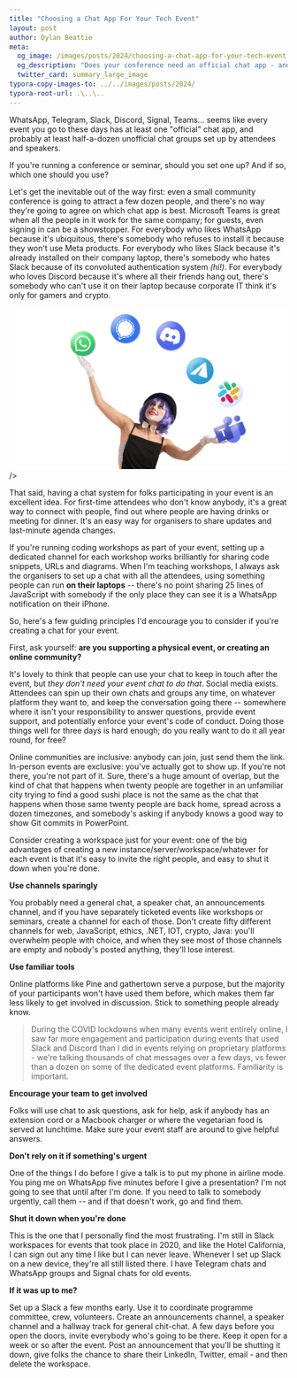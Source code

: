 ```yaml
---
title: "Choosing a Chat App For Your Tech Event"
layout: post
author: Dylan Beattie
meta:
  og_image: /images/posts/2024/choosing-a-chat-app-for-your-tech-event.png
  og_description: "Does your conference need an official chat app - and how do you choose which one to use?"
  twitter_card: summary_large_image
typora-copy-images-to: ../../images/posts/2024/
typora-root-url: .\..\..
---
```


WhatsApp, Telegram, Slack, Discord, Signal, Teams... seems like every event you go to these days has at least one "official" chat app, and probably at least half-a-dozen unofficial chat groups set up by attendees and speakers. 

If you're running a conference or seminar, should you set one up? And if so, which one should you use?

Let's get the inevitable out of the way first: even a small community conference is going to attract a few dozen people, and there's no way they're going to agree on which chat app is best. Microsoft Teams is great when all the people in it work for the same company; for guests, even signing in can be a showstopper. For everybody who likes WhatsApp because it's ubiquitous, there's somebody who refuses to install it because they won't use Meta products. For everybody who likes Slack because it's already installed on their company laptop, there's somebody who hates Slack because of its convoluted authentication system *(hi!)*. For everybody who loves Discord because it's where all their friends hang out, there's somebody who can't use it on their laptop because corporate IT think it's only for gamers and crypto.

<img src="/images/posts/2024/image-20240118122057910.png" alt="image-20240118122057910" style="zoom:50%;" title="chat apps: definitely not a total clown show" alt="a woman in clown make-up juggling icons for popular chat systems - WhatsApp, Signal, Discord, Telegram, Slack, Teams" /> />

That said, having a chat system for folks participating in your event is an excellent idea. For first-time attendees who don't know anybody, it's a great way to connect with people, find out where people are having drinks or meeting for dinner. It's an easy way for organisers to share updates and last-minute agenda changes.

If you're running coding workshops as part of your event, setting up a dedicated channel for each workshop works brilliantly for sharing code snippets, URLs and diagrams. When I'm teaching workshops, I always ask the organisers to set up a chat with all the attendees, using something people can run **on their laptops** -- there's no point sharing 25 lines of JavaScript with somebody if the only place they can see it is a WhatsApp notification on their iPhone.

So, here's a few guiding principles I'd encourage you to consider if you're creating a chat for your event.

First, ask yourself: **are you supporting a physical event, or creating an online community?**

It's lovely to think that people can use your chat to keep in touch after the event, but *they don't need your event chat to do that*. Social media exists. Attendees can spin up their own chats and groups any time, on whatever platform they want to, and keep the conversation going there -- somewhere where it isn't your responsibility to answer questions, provide event support, and potentially enforce your event's code of conduct. Doing those things well for three days is hard enough; do you really want to do it all year round, for free?

Online communities are inclusive: anybody can join, just send them the link. In-person events are exclusive: you've actually got to show up. If you're not there, you're not part of it. Sure, there's a huge amount of overlap, but the kind of chat that happens when twenty people are together in an unfamiliar city trying to find a good sushi place is not the same as the chat that happens when those same twenty people are back home, spread across a dozen timezones, and somebody's asking if anybody knows a good way to show Git commits in PowerPoint.

Consider creating a workspace just for your event: one of the big advantages of creating a new instance/server/workspace/whatever for each event is that it's easy to invite the right people, and easy to shut it down when you're done.

**Use channels sparingly**

You probably need a general chat, a speaker chat, an announcements channel, and if you have separately ticketed events like workshops or seminars, create a channel for each of those. Don't create fifty different channels for web, JavaScript, ethics, .NET, IOT, crypto, Java: you'll overwhelm people with choice, and when they see most of those channels are empty and nobody's posted anything, they'll lose interest.

**Use familiar tools**

Online platforms like Pine and gathertown serve a purpose, but the majority of your participants won't have used them before, which makes them far less likely to get involved in discussion. Stick to something people already know.

>  During the COVID lockdowns when many events went entirely online, I saw far more engagement and participation during events that used Slack and Discord than I did in events relying on proprietary platforms - we're talking thousands of chat messages over a few days, vs fewer than a dozen on some of the dedicated event platforms. Familiarity is important.

**Encourage your team to get involved**

Folks will use chat to ask questions, ask for help, ask if anybody has an extension cord or a Macbook charger or where the vegetarian food is served at lunchtime. Make sure your event staff are around to give helpful answers.

**Don't rely on it if something's urgent**

One of the things I do before I give a talk is to put my phone in airline mode. You ping me on WhatsApp five minutes before I give a presentation? I'm not going to see that until after I'm done. If you need to talk to somebody urgently, call them -- and if that doesn't work, go and find them.

**Shut it down when you're done**

This is the one that I personally find the most frustrating. I'm still in Slack workspaces for events that took place in 2020, and like the Hotel California, I can sign out any time I like but I can never leave. Whenever I set up Slack on a new device, they're all still listed there. I have Telegram chats and WhatsApp groups and Signal chats for old events. 

**If it was up to me?**

Set up a Slack a few months early. Use it to coordinate programme committee, crew, volunteers. Create an announcements channel, a speaker channel and a hallway track for general chit-chat. A few days before you open the doors, invite everybody who's going to be there. Keep it open for a week or so after the event. Post an announcement that you'll be shutting it down, give folks the chance to share their LinkedIn, Twitter, email - and then delete the workspace.












